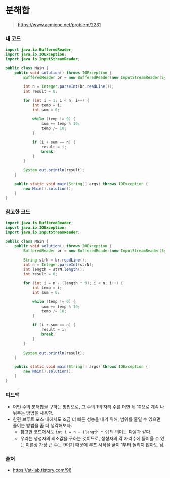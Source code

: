 # 분해합

> https://www.acmicpc.net/problem/2231

### 내 코드

```java
import java.io.BufferedReader;
import java.io.IOException;
import java.io.InputStreamReader;

public class Main {
    public void solution() throws IOException {
        BufferedReader br = new BufferedReader(new InputStreamReader(System.in));

        int n = Integer.parseInt(br.readLine());
        int result = 0;

        for (int i = 1; i < n; i++) {
            int temp = i;
            int sum = 0;

            while (temp != 0) {
                sum += temp % 10;
                temp /= 10;
            }

            if (i + sum == n) {
                result = i;
                break;
            }
        }

        System.out.println(result);
    }

    public static void main(String[] args) throws IOException {
        new Main().solution();
    }
}
```

### 참고한 코드

```java
import java.io.BufferedReader;
import java.io.IOException;
import java.io.InputStreamReader;

public class Main {
    public void solution() throws IOException {
        BufferedReader br = new BufferedReader(new InputStreamReader(System.in));

        String strN = br.readLine();
        int n = Integer.parseInt(strN);
        int length = strN.length();
        int result = 0;

        for (int i = n - (length * 9); i < n; i++) {
            int temp = i;
            int sum = 0;

            while (temp != 0) {
                sum += temp % 10;
                temp /= 10;
            }

            if (i + sum == n) {
                result = i;
                break;
            }
        }

        System.out.println(result);
    }

    public static void main(String[] args) throws IOException {
        new Main().solution();
    }
}
```

### 피드백

- 어떤 수의 분해합을 구하는 방법으로, 그 수의 1의 자리 수를 더한 뒤 10으로 계속 나눠주는 방법을 사용함.
- 한편 브루트 포스 내에서도 조금 더 빠른 성능을 내기 위해, 범위를 줄일 수 있으면 줄이는 방법을 좀 더 생각해보자.
    - 참고한 코드에서도 `int i = n - (length * 9)`의 의미는 다음과 같다.
    - 우리는 생성자의 최소값을 구하는 것이므로, 생성자의 각 자리수에 들어올 수 있는 이론상 가장 큰 수는 9이기 때문에 루프 시작을 굳이 1부터 돌리지 않아도 됨.

### 출처

- https://st-lab.tistory.com/98